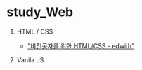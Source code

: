 # study_Web
1. HTML / CSS

   - ["비전공자를 위한 HTML/CSS - edwith"](https://www.edwith.org/boostcourse-cs-htmlcss/joinLectures/33586)

2. Vanila JS
